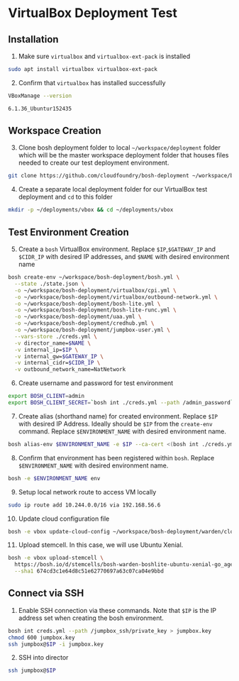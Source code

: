 # VirtualBox Deployment Test

## Installation

1. Make sure `virtualbox` and `virtualbox-ext-pack` is installed

```bash
sudo apt install virtualbox virtualbox-ext-pack
```

2. Confirm that `virtualbox` has installed successfully

```bash
VBoxManage --version

6.1.36_Ubuntur152435
```
## Workspace Creation


3. Clone bosh deployment folder to local `~/workspace/deployment` folder which will be the master workspace deployment folder that houses files needed to create our test deployment environment.

```bash
git clone https://github.com/cloudfoundry/bosh-deployment ~/workspace/bosh-deployment
```

4. Create a separate local deployment folder for our VirtualBox test deployment and `cd` to this folder
```bash
mkdir -p ~/deployments/vbox && cd ~/deployments/vbox
```
## Test Environment Creation
5. Create a `bosh` VirtualBox environment. Replace `$IP`,`$GATEWAY_IP` and `$CIDR_IP` with desired IP addresses, and `$NAME` with desired environment name

```bash
bosh create-env ~/workspace/bosh-deployment/bosh.yml \
  --state ./state.json \
  -o ~/workspace/bosh-deployment/virtualbox/cpi.yml \
  -o ~/workspace/bosh-deployment/virtualbox/outbound-network.yml \
  -o ~/workspace/bosh-deployment/bosh-lite.yml \
  -o ~/workspace/bosh-deployment/bosh-lite-runc.yml \
  -o ~/workspace/bosh-deployment/uaa.yml \
  -o ~/workspace/bosh-deployment/credhub.yml \
  -o ~/workspace/bosh-deployment/jumpbox-user.yml \
  --vars-store ./creds.yml \
  -v director_name=$NAME \
  -v internal_ip=$IP \
  -v internal_gw=$GATEWAY_IP \
  -v internal_cidr=$CIDR_IP \
  -v outbound_network_name=NatNetwork
```
6. Create username and password for test environment

```bash
export BOSH_CLIENT=admin
export BOSH_CLIENT_SECRET=`bosh int ./creds.yml --path /admin_password`
```

7. Create alias (shorthand name) for created environment. Replace `$IP` with desired IP Address. Ideally should be `$IP` from the `create-env` command. Replace `$ENVIRONMENT_NAME` with desired environment name. 

```bash
bosh alias-env $ENVIRONMENT_NAME -e $IP --ca-cert <(bosh int ./creds.yml --path /director_ssl/ca)
```

8. Confirm that environment has been registered within `bosh`. Replace `$ENVIRONMENT_NAME` with desired environment name. 

```bash
bosh -e $ENVIRONMENT_NAME env
```
9. Setup local network route to access VM locally
```bash
sudo ip route add 10.244.0.0/16 via 192.168.56.6
```

10. Update cloud configuration file
```bash
bosh -e vbox update-cloud-config ~/workspace/bosh-deployment/warden/cloud-config.yml
```

11. Upload stemcell. In this case, we will use Ubuntu Xenial. 
```bash
bosh -e vbox upload-stemcell \
  https://bosh.io/d/stemcells/bosh-warden-boshlite-ubuntu-xenial-go_agent?v=315.45 \
  --sha1 674cd3c1e64d8c51e62770697a63c07ca04e9bbd
```


## Connect via SSH
1. Enable SSH connection via these commands. Note that `$IP` is the IP address set when creating the bosh environment. 
```bash
bosh int creds.yml --path /jumpbox_ssh/private_key > jumpbox.key
chmod 600 jumpbox.key
ssh jumpbox@$IP -i jumpbox.key
```

2. SSH into director

```bash
ssh jumpbox@$IP
```
